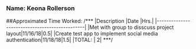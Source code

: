 ### Name: Keona Rollerson

##Approximated Time Worked:
/***
|Description                         |Date |Hrs.|
|-----------------------------------------------|
|Met with group to disscuss project layout|11/16/18|0.5|
|Create test app to implement social media authentication|11/18/18|1.5|
|TOTAL: | 2|
***/
